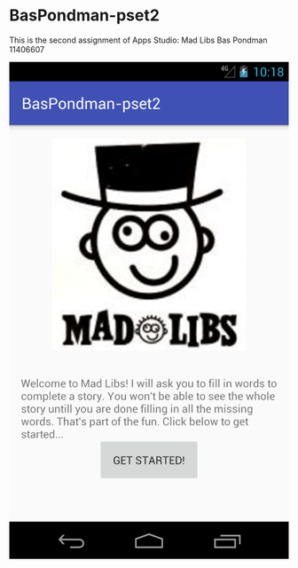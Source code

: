 # BasPondman-pset2
This is the second assignment of Apps Studio: Mad Libs
Bas Pondman  
11406607  

![ScreenShot](doc/Screenshot_1478902692.png)
